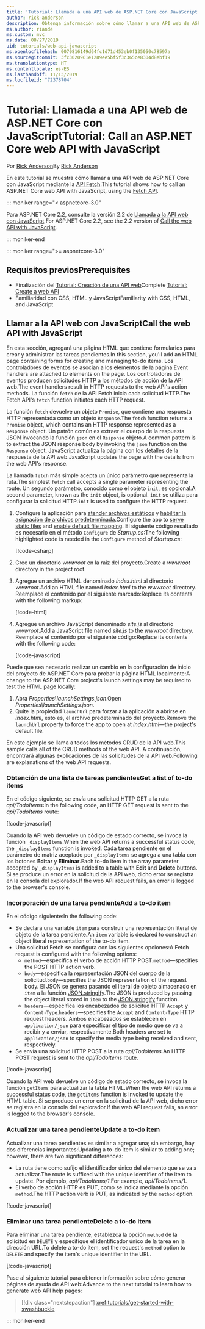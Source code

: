 ```yaml
---
title: 'Tutorial: Llamada a una API web de ASP.NET Core con JavaScript'
author: rick-anderson
description: Obtenga información sobre cómo llamar a una API web de ASP.NET Core con JavaScript.
ms.author: riande
ms.custom: mvc
ms.date: 08/27/2019
uid: tutorials/web-api-javascript
ms.openlocfilehash: 0070816149d64fc1d71d453eb0f135050c78597a
ms.sourcegitcommit: 3fc3020961e1289ee5bf5f3c365ce8304d8ebf19
ms.translationtype: HT
ms.contentlocale: es-ES
ms.lasthandoff: 11/13/2019
ms.locfileid: "72378704"
---
```

# <a name="tutorial-call-an-aspnet-core-web-api-with-javascript"></a><span data-ttu-id="cbd81-103">Tutorial: Llamada a una API web de ASP.NET Core con JavaScript</span><span class="sxs-lookup"><span data-stu-id="cbd81-103">Tutorial: Call an ASP.NET Core web API with JavaScript</span></span>

<span data-ttu-id="cbd81-104">Por [Rick Anderson](https://twitter.com/RickAndMSFT)</span><span class="sxs-lookup"><span data-stu-id="cbd81-104">By [Rick Anderson](https://twitter.com/RickAndMSFT)</span></span>

<span data-ttu-id="cbd81-105">En este tutorial se muestra cómo llamar a una API web de ASP.NET Core con JavaScript mediante la [API Fetch](https://developer.mozilla.org/docs/Web/API/Fetch_API).</span><span class="sxs-lookup"><span data-stu-id="cbd81-105">This tutorial shows how to call an ASP.NET Core web API with JavaScript, using the [Fetch API](https://developer.mozilla.org/docs/Web/API/Fetch_API).</span></span>

::: moniker range="< aspnetcore-3.0"

<span data-ttu-id="cbd81-106">Para ASP.NET Core 2.2, consulte la versión 2.2 de [Llamada a la API web con JavaScript](xref:tutorials/first-web-api#call-the-web-api-with-javascript).</span><span class="sxs-lookup"><span data-stu-id="cbd81-106">For ASP.NET Core 2.2, see the 2.2 version of [Call the web API with JavaScript](xref:tutorials/first-web-api#call-the-web-api-with-javascript).</span></span>

::: moniker-end

::: moniker range=">= aspnetcore-3.0"

## <a name="prerequisites"></a><span data-ttu-id="cbd81-107">Requisitos previos</span><span class="sxs-lookup"><span data-stu-id="cbd81-107">Prerequisites</span></span>

* <span data-ttu-id="cbd81-108">Finalización del [Tutorial: Creación de una API web](xref:tutorials/first-web-api)</span><span class="sxs-lookup"><span data-stu-id="cbd81-108">Complete [Tutorial: Create a web API](xref:tutorials/first-web-api)</span></span>
* <span data-ttu-id="cbd81-109">Familiaridad con CSS, HTML y JavaScript</span><span class="sxs-lookup"><span data-stu-id="cbd81-109">Familiarity with CSS, HTML, and JavaScript</span></span>

## <a name="call-the-web-api-with-javascript"></a><span data-ttu-id="cbd81-110">Llamar a la API web con JavaScript</span><span class="sxs-lookup"><span data-stu-id="cbd81-110">Call the web API with JavaScript</span></span>

<span data-ttu-id="cbd81-111">En esta sección, agregará una página HTML que contiene formularios para crear y administrar las tareas pendientes.</span><span class="sxs-lookup"><span data-stu-id="cbd81-111">In this section, you'll add an HTML page containing forms for creating and managing to-do items.</span></span> <span data-ttu-id="cbd81-112">Los controladores de eventos se asocian a los elementos de la página.</span><span class="sxs-lookup"><span data-stu-id="cbd81-112">Event handlers are attached to elements on the page.</span></span> <span data-ttu-id="cbd81-113">Los controladores de eventos producen solicitudes HTTP a los métodos de acción de la API web.</span><span class="sxs-lookup"><span data-stu-id="cbd81-113">The event handlers result in HTTP requests to the web API's action methods.</span></span> <span data-ttu-id="cbd81-114">La función `fetch` de la API Fetch inicia cada solicitud HTTP.</span><span class="sxs-lookup"><span data-stu-id="cbd81-114">The Fetch API's `fetch` function initiates each HTTP request.</span></span>

<span data-ttu-id="cbd81-115">La función `fetch` devuelve un objeto `Promise`, que contiene una respuesta HTTP representada como un objeto `Response`.</span><span class="sxs-lookup"><span data-stu-id="cbd81-115">The `fetch` function returns a `Promise` object, which contains an HTTP response represented as a `Response` object.</span></span> <span data-ttu-id="cbd81-116">Un patrón común es extraer el cuerpo de la respuesta JSON invocando la función `json` en el `Response` objeto.</span><span class="sxs-lookup"><span data-stu-id="cbd81-116">A common pattern is to extract the JSON response body by invoking the `json` function on the `Response` object.</span></span> <span data-ttu-id="cbd81-117">JavaScript actualiza la página con los detalles de la respuesta de la API web.</span><span class="sxs-lookup"><span data-stu-id="cbd81-117">JavaScript updates the page with the details from the web API's response.</span></span>

<span data-ttu-id="cbd81-118">La llamada `fetch` más simple acepta un único parámetro que representa la ruta.</span><span class="sxs-lookup"><span data-stu-id="cbd81-118">The simplest `fetch` call accepts a single parameter representing the route.</span></span> <span data-ttu-id="cbd81-119">Un segundo parámetro, conocido como el objeto `init`, es opcional.</span><span class="sxs-lookup"><span data-stu-id="cbd81-119">A second parameter, known as the `init` object, is optional.</span></span> <span data-ttu-id="cbd81-120">`init` se utiliza para configurar la solicitud HTTP.</span><span class="sxs-lookup"><span data-stu-id="cbd81-120">`init` is used to configure the HTTP request.</span></span>

1. <span data-ttu-id="cbd81-121">Configure la aplicación para [atender archivos estáticos](/dotnet/api/microsoft.aspnetcore.builder.staticfileextensions.usestaticfiles#Microsoft_AspNetCore_Builder_StaticFileExtensions_UseStaticFiles_Microsoft_AspNetCore_Builder_IApplicationBuilder_) y [habilitar la asignación de archivos predeterminada](/dotnet/api/microsoft.aspnetcore.builder.defaultfilesextensions.usedefaultfiles#Microsoft_AspNetCore_Builder_DefaultFilesExtensions_UseDefaultFiles_Microsoft_AspNetCore_Builder_IApplicationBuilder_).</span><span class="sxs-lookup"><span data-stu-id="cbd81-121">Configure the app to [serve static files](/dotnet/api/microsoft.aspnetcore.builder.staticfileextensions.usestaticfiles#Microsoft_AspNetCore_Builder_StaticFileExtensions_UseStaticFiles_Microsoft_AspNetCore_Builder_IApplicationBuilder_) and [enable default file mapping](/dotnet/api/microsoft.aspnetcore.builder.defaultfilesextensions.usedefaultfiles#Microsoft_AspNetCore_Builder_DefaultFilesExtensions_UseDefaultFiles_Microsoft_AspNetCore_Builder_IApplicationBuilder_).</span></span> <span data-ttu-id="cbd81-122">El siguiente código resaltado es necesario en el método `Configure` de *Startup.cs*:</span><span class="sxs-lookup"><span data-stu-id="cbd81-122">The following highlighted code is needed in the `Configure` method of *Startup.cs*:</span></span>

    [!code-csharp[](first-web-api/samples/3.0/TodoApi/StartupJavaScript.cs?highlight=8-9&name=snippet_configure)]

1. <span data-ttu-id="cbd81-123">Cree un directorio *wwwroot* en la raíz del proyecto.</span><span class="sxs-lookup"><span data-stu-id="cbd81-123">Create a *wwwroot* directory in the project root.</span></span>

1. <span data-ttu-id="cbd81-124">Agregue un archivo HTML denominado *index.html* al directorio *wwwroot*.</span><span class="sxs-lookup"><span data-stu-id="cbd81-124">Add an HTML file named *index.html* to the *wwwroot* directory.</span></span> <span data-ttu-id="cbd81-125">Reemplace el contenido por el siguiente marcado:</span><span class="sxs-lookup"><span data-stu-id="cbd81-125">Replace its contents with the following markup:</span></span>

    [!code-html[](first-web-api/samples/3.0/TodoApi/wwwroot/index.html)]

1. <span data-ttu-id="cbd81-126">Agregue un archivo JavaScript denominado *site.js* al directorio *wwwroot*.</span><span class="sxs-lookup"><span data-stu-id="cbd81-126">Add a JavaScript file named *site.js* to the *wwwroot* directory.</span></span> <span data-ttu-id="cbd81-127">Reemplace el contenido por el siguiente código:</span><span class="sxs-lookup"><span data-stu-id="cbd81-127">Replace its contents with the following code:</span></span>

    [!code-javascript[](first-web-api/samples/3.0/TodoApi/wwwroot/js/site.js?name=snippet_SiteJs)]

<span data-ttu-id="cbd81-128">Puede que sea necesario realizar un cambio en la configuración de inicio del proyecto de ASP.NET Core para probar la página HTML localmente:</span><span class="sxs-lookup"><span data-stu-id="cbd81-128">A change to the ASP.NET Core project's launch settings may be required to test the HTML page locally:</span></span>

1. <span data-ttu-id="cbd81-129">Abra *Properties\launchSettings.json*.</span><span class="sxs-lookup"><span data-stu-id="cbd81-129">Open *Properties\launchSettings.json*.</span></span>
1. <span data-ttu-id="cbd81-130">Quite la propiedad `launchUrl` para forzar a la aplicación a abrirse en *index.html*, esto es, el archivo predeterminado del proyecto.</span><span class="sxs-lookup"><span data-stu-id="cbd81-130">Remove the `launchUrl` property to force the app to open at *index.html*&mdash;the project's default file.</span></span>

<span data-ttu-id="cbd81-131">En este ejemplo se llama a todos los métodos CRUD de la API web.</span><span class="sxs-lookup"><span data-stu-id="cbd81-131">This sample calls all of the CRUD methods of the web API.</span></span> <span data-ttu-id="cbd81-132">A continuación, encontrará algunas explicaciones de las solicitudes de la API web.</span><span class="sxs-lookup"><span data-stu-id="cbd81-132">Following are explanations of the web API requests.</span></span>

### <a name="get-a-list-of-to-do-items"></a><span data-ttu-id="cbd81-133">Obtención de una lista de tareas pendientes</span><span class="sxs-lookup"><span data-stu-id="cbd81-133">Get a list of to-do items</span></span>

<span data-ttu-id="cbd81-134">En el código siguiente, se envía una solicitud HTTP GET a la ruta *api/TodoItems*:</span><span class="sxs-lookup"><span data-stu-id="cbd81-134">In the following code, an HTTP GET request is sent to the *api/TodoItems* route:</span></span>

[!code-javascript[](first-web-api/samples/3.0/TodoApi/wwwroot/js/site.js?name=snippet_GetItems)]

<span data-ttu-id="cbd81-135">Cuando la API web devuelve un código de estado correcto, se invoca la función `_displayItems`.</span><span class="sxs-lookup"><span data-stu-id="cbd81-135">When the web API returns a successful status code, the `_displayItems` function is invoked.</span></span> <span data-ttu-id="cbd81-136">Cada tarea pendiente en el parámetro de matriz aceptado por `_displayItems` se agrega a una tabla con los botones **Editar** y **Eliminar**.</span><span class="sxs-lookup"><span data-stu-id="cbd81-136">Each to-do item in the array parameter accepted by `_displayItems` is added to a table with **Edit** and **Delete** buttons.</span></span> <span data-ttu-id="cbd81-137">Si se produce un error en la solicitud de la API web, dicho error se registra en la consola del explorador.</span><span class="sxs-lookup"><span data-stu-id="cbd81-137">If the web API request fails, an error is logged to the browser's console.</span></span>

### <a name="add-a-to-do-item"></a><span data-ttu-id="cbd81-138">Incorporación de una tarea pendiente</span><span class="sxs-lookup"><span data-stu-id="cbd81-138">Add a to-do item</span></span>

<span data-ttu-id="cbd81-139">En el código siguiente:</span><span class="sxs-lookup"><span data-stu-id="cbd81-139">In the following code:</span></span>

* <span data-ttu-id="cbd81-140">Se declara una variable `item` para construir una representación literal de objeto de la tarea pendiente.</span><span class="sxs-lookup"><span data-stu-id="cbd81-140">An `item` variable is declared to construct an object literal representation of the to-do item.</span></span>
* <span data-ttu-id="cbd81-141">Una solicitud Fetch se configura con las siguientes opciones:</span><span class="sxs-lookup"><span data-stu-id="cbd81-141">A Fetch request is configured with the following options:</span></span>
    * <span data-ttu-id="cbd81-142">`method`&mdash;especifica el verbo de acción HTTP POST.</span><span class="sxs-lookup"><span data-stu-id="cbd81-142">`method`&mdash;specifies the POST HTTP action verb.</span></span>
    * <span data-ttu-id="cbd81-143">`body`&mdash;especifica la representación JSON del cuerpo de la solicitud.</span><span class="sxs-lookup"><span data-stu-id="cbd81-143">`body`&mdash;specifies the JSON representation of the request body.</span></span> <span data-ttu-id="cbd81-144">El JSON se genera pasando el literal de objeto almacenado en `item` a la función [JSON.stringify](https://developer.mozilla.org/docs/Web/JavaScript/Reference/Global_Objects/JSON/stringify).</span><span class="sxs-lookup"><span data-stu-id="cbd81-144">The JSON is produced by passing the object literal stored in `item` to the [JSON.stringify](https://developer.mozilla.org/docs/Web/JavaScript/Reference/Global_Objects/JSON/stringify) function.</span></span>
    * <span data-ttu-id="cbd81-145">`headers`&mdash;especifica los encabezados de solicitud HTTP `Accept` y `Content-Type`.</span><span class="sxs-lookup"><span data-stu-id="cbd81-145">`headers`&mdash;specifies the `Accept` and `Content-Type` HTTP request headers.</span></span> <span data-ttu-id="cbd81-146">Ambos encabezados se establecen en `application/json` para especificar el tipo de medio que se va a recibir y a enviar, respectivamente.</span><span class="sxs-lookup"><span data-stu-id="cbd81-146">Both headers are set to `application/json` to specify the media type being received and sent, respectively.</span></span>
* <span data-ttu-id="cbd81-147">Se envía una solicitud HTTP POST a la ruta *api/TodoItems*.</span><span class="sxs-lookup"><span data-stu-id="cbd81-147">An HTTP POST request is sent to the *api/TodoItems* route.</span></span>

[!code-javascript[](first-web-api/samples/3.0/TodoApi/wwwroot/js/site.js?name=snippet_AddItem)]

<span data-ttu-id="cbd81-148">Cuando la API web devuelve un código de estado correcto, se invoca la función `getItems` para actualizar la tabla HTML.</span><span class="sxs-lookup"><span data-stu-id="cbd81-148">When the web API returns a successful status code, the `getItems` function is invoked to update the HTML table.</span></span> <span data-ttu-id="cbd81-149">Si se produce un error en la solicitud de la API web, dicho error se registra en la consola del explorador.</span><span class="sxs-lookup"><span data-stu-id="cbd81-149">If the web API request fails, an error is logged to the browser's console.</span></span>

### <a name="update-a-to-do-item"></a><span data-ttu-id="cbd81-150">Actualizar una tarea pendiente</span><span class="sxs-lookup"><span data-stu-id="cbd81-150">Update a to-do item</span></span>

<span data-ttu-id="cbd81-151">Actualizar una tarea pendientes es similar a agregar una; sin embargo, hay dos diferencias importantes:</span><span class="sxs-lookup"><span data-stu-id="cbd81-151">Updating a to-do item is similar to adding one; however, there are two significant differences:</span></span>

* <span data-ttu-id="cbd81-152">La ruta tiene como sufijo el identificador único del elemento que se va a actualizar.</span><span class="sxs-lookup"><span data-stu-id="cbd81-152">The route is suffixed with the unique identifier of the item to update.</span></span> <span data-ttu-id="cbd81-153">Por ejemplo, *api/TodoItems/1*.</span><span class="sxs-lookup"><span data-stu-id="cbd81-153">For example, *api/TodoItems/1*.</span></span>
* <span data-ttu-id="cbd81-154">El verbo de acción HTTP es PUT, como se indica mediante la opción `method`.</span><span class="sxs-lookup"><span data-stu-id="cbd81-154">The HTTP action verb is PUT, as indicated by the `method` option.</span></span>

[!code-javascript[](first-web-api/samples/3.0/TodoApi/wwwroot/js/site.js?name=snippet_UpdateItem)]

### <a name="delete-a-to-do-item"></a><span data-ttu-id="cbd81-155">Eliminar una tarea pendiente</span><span class="sxs-lookup"><span data-stu-id="cbd81-155">Delete a to-do item</span></span>

<span data-ttu-id="cbd81-156">Para eliminar una tarea pendiente, establezca la opción `method` de la solicitud en `DELETE` y especifique el identificador único de la tarea en la dirección URL.</span><span class="sxs-lookup"><span data-stu-id="cbd81-156">To delete a to-do item, set the request's `method` option to `DELETE` and specify the item's unique identifier in the URL.</span></span>

[!code-javascript[](first-web-api/samples/3.0/TodoApi/wwwroot/js/site.js?name=snippet_DeleteItem)]

<span data-ttu-id="cbd81-157">Pase al siguiente tutorial para obtener información sobre cómo generar páginas de ayuda de API web:</span><span class="sxs-lookup"><span data-stu-id="cbd81-157">Advance to the next tutorial to learn how to generate web API help pages:</span></span>

> [!div class="nextstepaction"]
> <xref:tutorials/get-started-with-swashbuckle>

::: moniker-end
